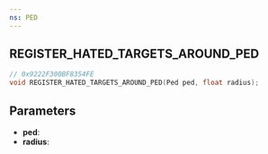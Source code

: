 ```yaml
---
ns: PED
---
```

## REGISTER_HATED_TARGETS_AROUND_PED

```c
// 0x9222F300BF8354FE
void REGISTER_HATED_TARGETS_AROUND_PED(Ped ped, float radius);
```

## Parameters
* **ped**:
* **radius**:
